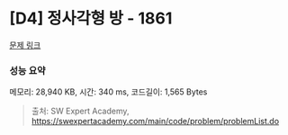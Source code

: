 # [D4] 정사각형 방 - 1861 

[문제 링크](https://swexpertacademy.com/main/code/problem/problemDetail.do?contestProbId=AV5LtJYKDzsDFAXc) 

### 성능 요약

메모리: 28,940 KB, 시간: 340 ms, 코드길이: 1,565 Bytes



> 출처: SW Expert Academy, https://swexpertacademy.com/main/code/problem/problemList.do